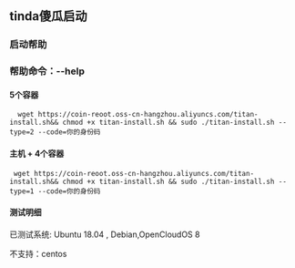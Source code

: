 ## tinda傻瓜启动

### 启动帮助

### 帮助命令：--help

#### 5个容器
```
  wget https://coin-reoot.oss-cn-hangzhou.aliyuncs.com/titan-install.sh&& chmod +x titan-install.sh && sudo ./titan-install.sh --type=2 --code=你的身份码  
``` 

#### 主机 + 4个容器
``` 
 wget https://coin-reoot.oss-cn-hangzhou.aliyuncs.com/titan-install.sh&& chmod +x titan-install.sh && sudo ./titan-install.sh --type=1 --code=你的身份码 
``` 

#### 测试明细 

已测试系统: Ubuntu 18.04 , Debian,OpenCloudOS 8

不支持：centos 
